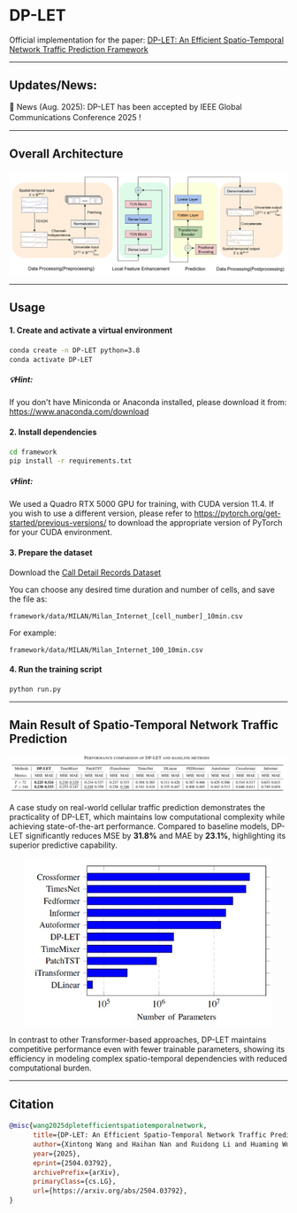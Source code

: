 # DP-LET

Official implementation for the paper:  [DP-LET: An Efficient Spatio-Temporal Network Traffic Prediction Framework](https://arxiv.org/abs/2504.03792)

---
## Updates/News:

🚩 News (Aug. 2025): DP-LET has been accepted by IEEE Global Communications Conference 2025 ! 　

---

## Overall Architecture

![Overall](overall.jpg)

---

## Usage

#### 1. Create and activate a virtual environment
```bash
conda create -n DP-LET python=3.8
conda activate DP-LET
```
##### 💡Hint:
If you don't have Miniconda or Anaconda installed, please download it from: https://www.anaconda.com/download

#### 2. Install dependencies
```bash
cd framework
pip install -r requirements.txt
```
##### 💡Hint:
We used a Quadro RTX 5000 GPU for training, with CUDA version 11.4.
If you wish to use a different version, please refer to https://pytorch.org/get-started/previous-versions/ to download the appropriate version of PyTorch for your CUDA environment.

#### 3. Prepare the dataset

Download the [Call Detail Records Dataset](https://doi.org/10.7910/DVN/EGZHFV)

You can choose any desired time duration and number of cells, and save the file as:
```
framework/data/MILAN/Milan_Internet_[cell_number]_10min.csv
```
For example:
```
framework/data/MILAN/Milan_Internet_100_10min.csv
```

#### 4. Run the training script
```bash
python run.py
```

---

## Main Result of Spatio-Temporal Network Traffic Prediction

![result](result.jpg)

A case study on real-world cellular traffic prediction demonstrates the practicality of DP-LET, which maintains low computational complexity while achieving state-of-the-art performance.
Compared to baseline models, DP-LET significantly reduces MSE by **31.8%** and MAE by **23.1%**, highlighting its superior predictive capability.

<div align="center">
  <img src="para.jpg" alt="para" width="450"/>
</div>


In contrast to other Transformer-based approaches, DP-LET maintains competitive performance even with fewer trainable parameters, showing its efficiency in modeling complex spatio-temporal dependencies with reduced computational burden.

---

## Citation

```bibtex
@misc{wang2025dpletefficientspatiotemporalnetwork,
      title={DP-LET: An Efficient Spatio-Temporal Network Traffic Prediction Framework}, 
      author={Xintong Wang and Haihan Nan and Ruidong Li and Huaming Wu},
      year={2025},
      eprint={2504.03792},
      archivePrefix={arXiv},
      primaryClass={cs.LG},
      url={https://arxiv.org/abs/2504.03792}, 
}
```


